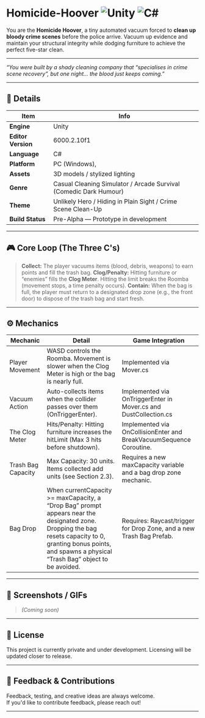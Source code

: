 # Homicide-Hoover ![Unity](https://img.shields.io/badge/Engine-Unity-20232A?logo=unity&logoColor=white) ![C#](https://img.shields.io/badge/Language-C%23-239120?logo=c-sharp&logoColor=white)

You are the **Homicide Hoover**, a tiny automated vacuum forced to **clean up bloody crime scenes** before the police arrive. Vacuum up evidence and maintain your structural integrity while dodging furniture to achieve the perfect five-star clean.

---

*“You were built by a shady cleaning company that “specialises in crime scene recovery”, but one night… the blood just keeps coming.”*

---

## 📝 Details

| Item | Info |
|------|------|
| **Engine** | Unity |
|**Editor Version** | 6000.2.10f1 |
| **Language** | C# |
| **Platform** | PC (Windows), |
| **Assets** | 3D models / stylized lighting |
| **Genre** | Casual Cleaning Simulator / Arcade Survival (Comedic Dark Humour) |
| **Theme** | Unlikely Hero / Hiding in Plain Sight / Crime Scene Clean-Up |
| **Build Status** | Pre-Alpha — Prototype in development |

---

## 🎮 Core Loop (The Three C's)

> **Collect:** The player vacuums items (blood, debris, weapons) to earn points and fill the trash bag.
> **Clog/Penalty:** Hitting furniture or “enemies” fills the **Clog Meter**. Hitting the limit breaks the Roomba (movement stops, a time penalty occurs).
> **Contain:** When the bag is full, the player must return to a designated drop zone (e.g., the front door) to dispose of the trash bag and start fresh.

---

## ⚙️ Mechanics

| Mechanic | Detail | Game Integration |
|------|------|------|
| Player Movement | WASD controls the Roomba. Movement is slower when the Clog Meter is high or the bag is nearly full. | Implemented via Mover.cs |
| Vacuum Action | Auto-collects items when the collider passes over them (OnTriggerEnter). | Implemented via OnTriggerEnter in Mover.cs and DustCollection.cs |
| The Clog Meter | Hits/Penalty: Hitting furniture increases the hitLimit (Max 3 hits before shutdown). | Implemented via OnCollisionEnter and BreakVacuumSequence Coroutine. |
| Trash Bag Capacity | Max Capacity: 30 units. Items collected add units (see Section 2.3). | Requires a new maxCapacity variable and a bag drop zone mechanic. |
| Bag Drop | When currentCapacity >= maxCapacity, a “Drop Bag” prompt appears near the designated zone. Dropping the bag resets capacity to 0, granting bonus points, and spawns a physical “Trash Bag” object to be avoided. | Requires: Raycast/trigger for Drop Zone, and a new Trash Bag Prefab. |

---

## 📸 Screenshots / GIFs

> _(Coming soon)_

---

## 📝 License

This project is currently private and under development. Licensing will be updated closer to release.

---

## 💬 Feedback & Contributions

Feedback, testing, and creative ideas are always welcome.  
If you'd like to contribute feedback, please reach out!

---

